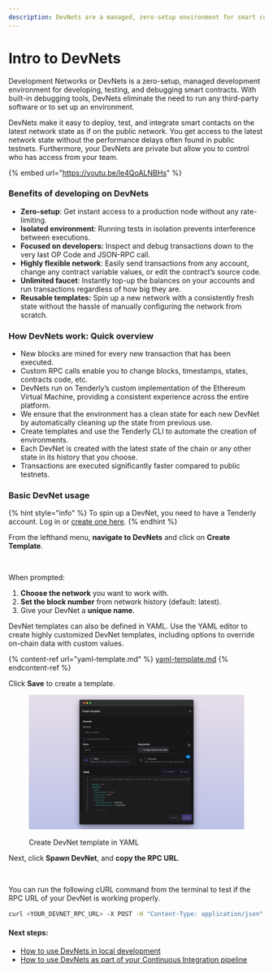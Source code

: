 ```yaml
---
description: DevNets are a managed, zero-setup environment for smart contract development.
---
```


# Intro to DevNets

Development Networks or DevNets is a zero-setup, managed development environment for developing, testing, and debugging smart contracts. With built-in debugging tools, DevNets eliminate the need to run any third-party software or to set up an environment.

DevNets make it easy to deploy, test, and integrate smart contacts on the latest network state as if on the public network. You get access to the latest network state without the performance delays often found in public testnets. Furthermore, your DevNets are private but allow you to control who has access from your team.

{% embed url="https://youtu.be/le4QoALNBHs" %}

### Benefits of developing on DevNets

* **Zero-setup**: Get instant access to a production node without any rate-limiting.
* **Isolated environment**: Running tests in isolation prevents interference between executions.
* **Focused on developers:** Inspect and debug transactions down to the very last OP Code and JSON-RPC call.
* **Highly flexible network**: Easily send transactions from any account, change any contract variable values, or edit the contract’s source code.
* **Unlimited faucet**: Instantly top-up the balances on your accounts and run transactions regardless of how big they are.
* **Reusable templates:** Spin up a new network with a consistently fresh state without the hassle of manually configuring the network from scratch.

### How DevNets work: Quick overview

* New blocks are mined for every new transaction that has been executed.
* Custom RPC calls enable you to change blocks, timestamps, states, contracts code, etc.
* DevNets run on Tenderly’s custom implementation of the Ethereum Virtual Machine, providing a consistent experience across the entire platform.
* We ensure that the environment has a clean state for each new DevNet by automatically cleaning up the state from previous use.
* Create templates and use the Tenderly CLI to automate the creation of environments.
* Each DevNet is created with the latest state of the chain or any other state in its history that you choose.
* Transactions are executed significantly faster compared to public testnets.

### Basic DevNet usage

{% hint style="info" %}
To spin up a DevNet, you need to have a Tenderly account. Log in or [create one here](https://dashboard.tenderly.co/register?redirectTo=devnets).
{% endhint %}

From the lefthand menu, **navigate to DevNets** and click on **Create Template**.

<figure><img src="../.gitbook/assets/devnets main screen.png" alt=""><figcaption></figcaption></figure>

When prompted:

1. **Choose the network** you want to work with.
2. **Set the block number** from network history (default: latest).
3. Give your DevNet a **unique name**.

DevNet templates can also be defined in YAML. Use the YAML editor to create highly customized DevNet templates, including options to override on-chain data with custom values.&#x20;

{% content-ref url="yaml-template.md" %}
[yaml-template.md](yaml-template.md)
{% endcontent-ref %}

Click **Save** to create a template.

<figure><img src="../.gitbook/assets/yaml template devnets.png" alt=""><figcaption><p>Create DevNet template in YAML</p></figcaption></figure>

Next, click **Spawn DevNet**, and **copy the RPC URL**.

<figure><img src="../.gitbook/assets/devnets copy url (1).png" alt=""><figcaption></figcaption></figure>

You can run the following cURL command from the terminal to test if the RPC URL of your DevNet is working properly.

```bash
curl <YOUR_DEVNET_RPC_URL> -X POST -H "Content-Type: application/json" -d '{"jsonrpc":"2.0","method":"eth_blockNumber","params":[],"id":0}'
```

#### Next steps:

* [How to use DevNets in local development](setting-up-devnets-for-local-development/)
* [How to use DevNets as part of your Continuous Integration pipeline](setting-up-devnets-for-continuous-integration.md)
